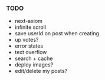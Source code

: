 ### TODO

- next-axiom
- infinite scroll
- save userId on post when creating
- up votes?
- error states
- text overflow
- search + cache
- deploy images?
- edit/delete my posts?
